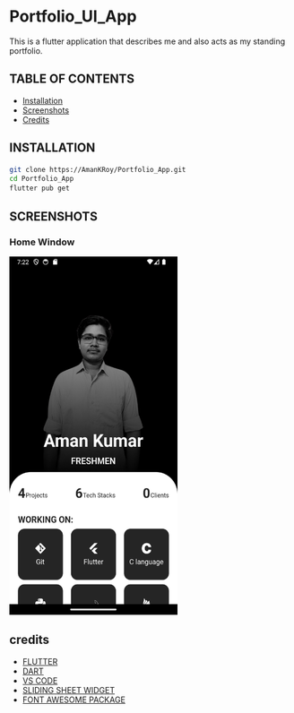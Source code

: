 # Portfolio_UI_App
This is a flutter application that describes me and also acts as my standing portfolio.


##  TABLE OF CONTENTS

- [Installation](#installation)
- [Screenshots](#screenshots)
- [Credits](#credits)

## INSTALLATION

```bash
git clone https://AmanKRoy/Portfolio_App.git
cd Portfolio_App
flutter pub get
```

## SCREENSHOTS

### Home Window

 <img src="./assets/home.png" width=300 height=640>





## credits

- [FLUTTER](https://flutter.dev/)
- [DART](https://dart.dev/)
- [VS CODE](https://code.visualstudio.com/)
- [SLIDING SHEET WIDGET](https://pub.dev/packages/sliding_sheet)
- [FONT AWESOME PACKAGE](https://pub.dev/packages/font_awesome_flutter)
